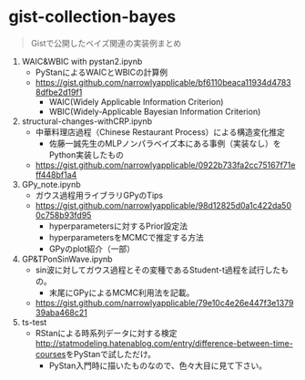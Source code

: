 # gist-collection-bayes
> Gistで公開したベイズ関連の実装例まとめ

1. WAIC&WBIC with pystan2.ipynb
   - PyStanによるWAICとWBICの計算例
   - https://gist.github.com/narrowlyapplicable/bf6110beaca11934d47838dfbe2d19f1
     - WAIC(Widely Applicable Information Criterion)
     - WBIC(Widely-Applicable Bayesian Information Criterion)
2. structural-changes-withCRP.ipynb
   - 中華料理店過程（Chinese Restaurant Process）による構造変化推定
     - 佐藤一誠先生のMLPノンパラベイズ本にある事例（実装なし）をPython実装したもの
   - https://gist.github.com/narrowlyapplicable/0922b733fa2cc75167f71eff448bf1a4
3. GPy_note.ipynb
   - ガウス過程用ライブラリGPyのTips
   - https://gist.github.com/narrowlyapplicable/98d12825d0a1c422da500c758b93fd95
     - hyperparametersに対するPrior設定法
     - hyperparametersをMCMCで推定する方法
     - GPyのplot紹介（一部）
4. GP&TPonSinWave.ipynb
   - sin波に対してガウス過程とその変種であるStudent-t過程を試行したもの。
     - 末尾にGPyによるMCMC利用法を記載。
   - https://gist.github.com/narrowlyapplicable/79e10c4e26e447f3e137939aba468c21
5. ts-test
   - RStanによる時系列データに対する検定<http://statmodeling.hatenablog.com/entry/difference-between-time-courses>をPyStanで試しただけ。
     - PyStan入門時に描いたものなので、色々大目に見て下さい。 
